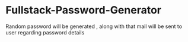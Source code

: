 # Fullstack-Password-Generator
Random password will be generated , along with that mail will be sent to user regarding password details
